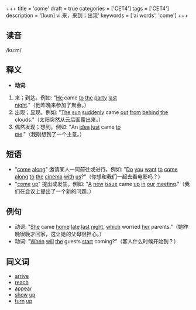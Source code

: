 +++
title = 'come'
draft = true
categories = ['CET4']
tags = ['CET4']
description = '[kʌm] vi.来，来到；出现'
keywords = ['ai words', 'come']
+++

## 读音
/kuːm/

## 释义
- **动词**:
1. 来；到达。例如: "[He](/zh/post/he/) came [to](/zh/post/to/) [the](/zh/post/the/) [party](/zh/post/party/) [last](/zh/post/last/) [night](/zh/post/night/)."（他昨晚来参加了聚会。）
2. 出现；显现。例如: "[The](/zh/post/the/) [sun](/zh/post/sun/) [suddenly](/zh/post/suddenly/) came [out](/zh/post/out/) [from](/zh/post/from/) [behind](/zh/post/behind/) [the](/zh/post/the/) clouds."（太阳突然从云后面露出来。）
3. 偶然发现；想到。例如: "An [idea](/zh/post/idea/) [just](/zh/post/just/) came [to](/zh/post/to/) [me](/zh/post/me/)."（我刚想到了一个主意。）

## 短语
- "[come](/zh/post/come/) [along](/zh/post/along/)" 邀请某人一同前往或进行。例如: "[Do](/zh/post/do/) [you](/zh/post/you/) [want](/zh/post/want/) [to](/zh/post/to/) [come](/zh/post/come/) [along](/zh/post/along/) [to](/zh/post/to/) [the](/zh/post/the/) [cinema](/zh/post/cinema/) [with](/zh/post/with/) [us](/zh/post/us/)?"（你想和我们一起去看电影吗？）
- "[come](/zh/post/come/) [up](/zh/post/up/)" 提出或发生。例如: "[A](/zh/post/a/) [new](/zh/post/new/) [issue](/zh/post/issue/) came [up](/zh/post/up/) [in](/zh/post/in/) [our](/zh/post/our/) [meeting](/zh/post/meeting/)."（我们在会议上提出了一个新的问题。）

## 例句
- 动词: "[She](/zh/post/she/) came [home](/zh/post/home/) [late](/zh/post/late/) [last](/zh/post/last/) [night](/zh/post/night/), [which](/zh/post/which/) worried [her](/zh/post/her/) parents."（她昨晚很晚才回家，这让她的父母很担心。）
- 动词: "[When](/zh/post/when/) [will](/zh/post/will/) [the](/zh/post/the/) guests [start](/zh/post/start/) coming?"（客人什么时候开始到？）

## 同义词
- [arrive](/zh/post/arrive/)
- [reach](/zh/post/reach/)
- [appear](/zh/post/appear/)
- [show](/zh/post/show/) [up](/zh/post/up/)
- [turn](/zh/post/turn/) [up](/zh/post/up/)
